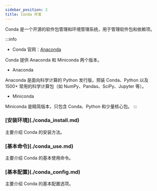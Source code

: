 ```yaml
---
sidebar_position: 2
title: Conda 开发
---
```


Conda 是一个开源的软件包管理和环境管理系统，用于管理软件包和依赖项。

:::info

- Conda 官网：[Anaconda](https://anaconda.org/)

Conda 提供 Anaconda 和 Miniconda 两个版本。

- Anaconda

Anaconda 是面向科学计算的 Python 发行版，预装 Conda、Python 以及 1500+ 常用的科学计算包（如 NumPy、Pandas、SciPy、Jupyter 等）。

- Miniconda

Miniconda 是精简版本，只包含 Conda、Python 和少量核心包。
:::

<h3 class="no-counter">[安装环境](./conda_install.md)</h3>

主要介绍 Conda 的安装方法。

<h3 class="no-counter">[基本命令](./conda_use.md)</h3>

主要介绍 Conda 的基本使用命令。

<h3 class="no-counter">[基本配置](./conda_config.md)</h3>

主要介绍 Conda 的基本配置选项。